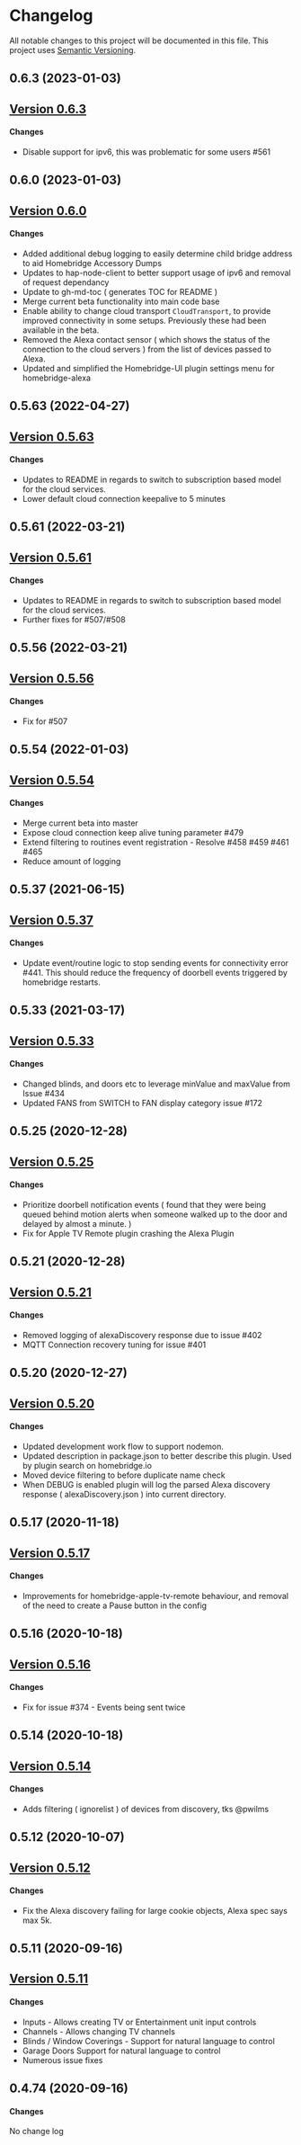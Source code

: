 # Changelog

All notable changes to this project will be documented in this file. This project uses [Semantic Versioning](https://semver.org/).

## 0.6.3 (2023-01-03)

## [Version 0.6.3](https://github.com/northernman54/homebridge-alexa/compare/v0.6.0...v0.6.3)

#### Changes

- Disable support for ipv6, this was problematic for some users #561

## 0.6.0 (2023-01-03)

## [Version 0.6.0](https://github.com/northernman54/homebridge-alexa/compare/v0.5.63...v0.6.0)

#### Changes

- Added additional debug logging to easily determine child bridge address to aid Homebridge Accessory Dumps
- Updates to hap-node-client to better support usage of ipv6 and removal of request dependancy
- Update to gh-md-toc ( generates TOC for README )
- Merge current beta functionality into main code base
- Enable ability to change cloud transport `CloudTransport`, to provide improved connectivity in some setups. Previously these had been available in the beta.
- Removed the Alexa contact sensor ( which shows the status of the connection to the cloud servers ) from the list of devices passed to Alexa.
- Updated and simplified the Homebridge-UI plugin settings menu for homebridge-alexa

## 0.5.63 (2022-04-27)

## [Version 0.5.63](https://github.com/northernman54/homebridge-alexa/compare/v0.5.61...v0.5.63)

#### Changes

- Updates to README in regards to switch to subscription based model for the cloud services.
- Lower default cloud connection keepalive to 5 minutes

## 0.5.61 (2022-03-21)

## [Version 0.5.61](https://github.com/northernman54/homebridge-alexa/compare/v0.5.56...v0.5.61)

#### Changes

- Updates to README in regards to switch to subscription based model for the cloud services.
- Further fixes for #507/#508

## 0.5.56 (2022-03-21)

## [Version 0.5.56](https://github.com/northernman54/homebridge-alexa/compare/v0.5.54...v0.5.56)

#### Changes

- Fix for #507

## 0.5.54 (2022-01-03)

## [Version 0.5.54](https://github.com/northernman54/homebridge-alexa/compare/v0.5.52...v0.5.54)

#### Changes

- Merge current beta into master
- Expose cloud connection keep alive tuning parameter #479
- Extend filtering to routines event registration - Resolve #458 #459 #461 #465
- Reduce amount of logging

## 0.5.37 (2021-06-15)

## [Version 0.5.37](https://github.com/northernman54/homebridge-alexa/compare/v0.5.33...v0.5.37)

#### Changes

- Update event/routine logic to stop sending events for connectivity error #441.  This should reduce the frequency of doorbell events triggered by homebridge restarts.

## 0.5.33 (2021-03-17)

## [Version 0.5.33](https://github.com/northernman54/homebridge-alexa/compare/v0.5.25...v0.5.33)

#### Changes

- Changed blinds, and doors etc to leverage minValue and maxValue from Issue #434
- Updated FANS from SWITCH to FAN display category issue #172

## 0.5.25 (2020-12-28)

## [Version 0.5.25](https://github.com/northernman54/homebridge-alexa/compare/v0.5.21...v0.5.25)

#### Changes

- Prioritize doorbell notification events ( found that they were being queued behind motion alerts when someone walked up to the door and delayed by almost a minute. )
- Fix for Apple TV Remote plugin crashing the Alexa Plugin

## 0.5.21 (2020-12-28)

## [Version 0.5.21](https://github.com/northernman54/homebridge-alexa/compare/v0.5.20...v0.5.21)

#### Changes

- Removed logging of alexaDiscovery response due to issue #402
- MQTT Connection recovery tuning for issue #401

## 0.5.20 (2020-12-27)

## [Version 0.5.20](https://github.com/northernman54/homebridge-alexa/compare/v0.5.17...v0.5.20)

#### Changes

- Updated development work flow to support nodemon.
- Updated description in package.json to better describe this plugin.  Used by plugin search on homebridge.io
- Moved device filtering to before duplicate name check
- When DEBUG is enabled plugin will log the parsed Alexa discovery response ( alexaDiscovery.json ) into current directory.

## 0.5.17 (2020-11-18)

## [Version 0.5.17](https://github.com/northernman54/homebridge-alexa/compare/v0.5.16...v0.5.17)

#### Changes

- Improvements for homebridge-apple-tv-remote behaviour, and removal of the need to create a Pause button in the config

## 0.5.16 (2020-10-18)

## [Version 0.5.16](https://github.com/northernman54/homebridge-alexa/compare/v0.5.14...v0.5.16)

#### Changes

- Fix for issue #374 - Events being sent twice

## 0.5.14 (2020-10-18)

## [Version 0.5.14](https://github.com/northernman54/homebridge-alexa/compare/v0.5.12...v0.5.14)

#### Changes

- Adds filtering ( ignorelist ) of devices from discovery, tks @pwilms

## 0.5.12 (2020-10-07)

## [Version 0.5.12](https://github.com/northernman54/homebridge-alexa/compare/v0.5.11...v0.5.12)

#### Changes

- Fix the Alexa discovery failing for large cookie objects, Alexa spec says max 5k.

## 0.5.11 (2020-09-16)

## [Version 0.5.11](https://github.com/northernman54/homebridge-alexa/compare/v0.4.74...v0.5.11)

#### Changes

- Inputs - Allows creating TV or Entertainment unit input controls
- Channels - Allows changing TV channels
- Blinds / Window Coverings - Support for natural language to control
- Garage Doors Support for natural language to control
- Numerous issue fixes

## 0.4.74 (2020-09-16)

#### Changes

No change log

